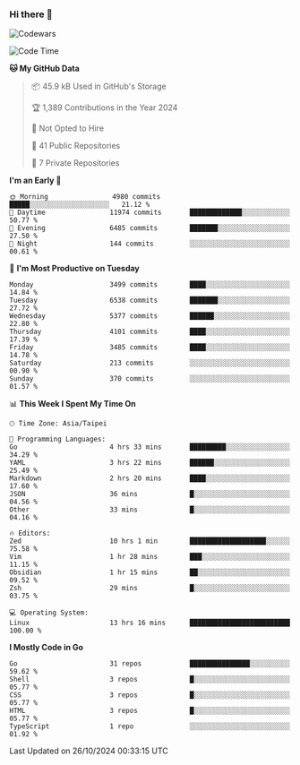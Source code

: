 ### Hi there 👋

![Codewars](https://www.codewars.com/users/omegaatt36/badges/small)

<!--START_SECTION:waka-->
![Code Time](http://img.shields.io/badge/Code%20Time-2%2C872%20hrs%2037%20mins-blue)

**🐱 My GitHub Data** 

> 📦 45.9 kB Used in GitHub's Storage 
 > 
> 🏆 1,389 Contributions in the Year 2024
 > 
> 🚫 Not Opted to Hire
 > 
> 📜 41 Public Repositories 
 > 
> 🔑 7 Private Repositories 
 > 
**I'm an Early 🐤** 

```text
🌞 Morning                4980 commits        █████░░░░░░░░░░░░░░░░░░░░   21.12 % 
🌆 Daytime                11974 commits       █████████████░░░░░░░░░░░░   50.77 % 
🌃 Evening                6485 commits        ███████░░░░░░░░░░░░░░░░░░   27.50 % 
🌙 Night                  144 commits         ░░░░░░░░░░░░░░░░░░░░░░░░░   00.61 % 
```
📅 **I'm Most Productive on Tuesday** 

```text
Monday                   3499 commits        ████░░░░░░░░░░░░░░░░░░░░░   14.84 % 
Tuesday                  6538 commits        ███████░░░░░░░░░░░░░░░░░░   27.72 % 
Wednesday                5377 commits        ██████░░░░░░░░░░░░░░░░░░░   22.80 % 
Thursday                 4101 commits        ████░░░░░░░░░░░░░░░░░░░░░   17.39 % 
Friday                   3485 commits        ████░░░░░░░░░░░░░░░░░░░░░   14.78 % 
Saturday                 213 commits         ░░░░░░░░░░░░░░░░░░░░░░░░░   00.90 % 
Sunday                   370 commits         ░░░░░░░░░░░░░░░░░░░░░░░░░   01.57 % 
```


📊 **This Week I Spent My Time On** 

```text
🕑︎ Time Zone: Asia/Taipei

💬 Programming Languages: 
Go                       4 hrs 33 mins       █████████░░░░░░░░░░░░░░░░   34.29 % 
YAML                     3 hrs 22 mins       ██████░░░░░░░░░░░░░░░░░░░   25.49 % 
Markdown                 2 hrs 20 mins       ████░░░░░░░░░░░░░░░░░░░░░   17.60 % 
JSON                     36 mins             █░░░░░░░░░░░░░░░░░░░░░░░░   04.56 % 
Other                    33 mins             █░░░░░░░░░░░░░░░░░░░░░░░░   04.16 % 

🔥 Editors: 
Zed                      10 hrs 1 min        ███████████████████░░░░░░   75.58 % 
Vim                      1 hr 28 mins        ███░░░░░░░░░░░░░░░░░░░░░░   11.15 % 
Obsidian                 1 hr 15 mins        ██░░░░░░░░░░░░░░░░░░░░░░░   09.52 % 
Zsh                      29 mins             █░░░░░░░░░░░░░░░░░░░░░░░░   03.75 % 

💻 Operating System: 
Linux                    13 hrs 16 mins      █████████████████████████   100.00 % 
```

**I Mostly Code in Go** 

```text
Go                       31 repos            ███████████████░░░░░░░░░░   59.62 % 
Shell                    3 repos             █░░░░░░░░░░░░░░░░░░░░░░░░   05.77 % 
CSS                      3 repos             █░░░░░░░░░░░░░░░░░░░░░░░░   05.77 % 
HTML                     3 repos             █░░░░░░░░░░░░░░░░░░░░░░░░   05.77 % 
TypeScript               1 repo              ░░░░░░░░░░░░░░░░░░░░░░░░░   01.92 % 
```




 Last Updated on 26/10/2024 00:33:15 UTC
<!--END_SECTION:waka-->

<!--
**omegaatt36/omegaatt36** is a ✨ _special_ ✨ repository because its `README.md` (this file) appears on your GitHub profile.

Here are some ideas to get you started:

- 🔭 I’m currently working on ...
- 🌱 I’m currently learning ...
- 👯 I’m looking to collaborate on ...
- 🤔 I’m looking for help with ...
- 💬 Ask me about ...
- 📫 How to reach me: ...
- 😄 Pronouns: ...
- ⚡ Fun fact: ...
-->
